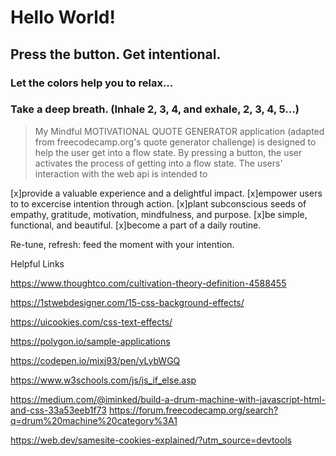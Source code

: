 # Hello World!
## Press the button. Get intentional.
### Let the colors help you to relax...
### Take a deep breath. (Inhale 2, 3, 4, and exhale, 2, 3, 4, 5...)
> My Mindful MOTIVATIONAL QUOTE GENERATOR application (adapted from freecodecamp.org's quote generator challenge) is designed to help the user get into a flow state.
> By pressing a button, the user activates the process of getting into a flow state.
> The users' interaction with the web api is intended to 

[x]provide a valuable experience and a delightful impact. 
[x]empower users to to excercise intention through action.
[x]plant subconscious seeds of empathy, gratitude, motivation, mindfulness, and purpose. 
[x]be simple, functional, and beautiful.
[x]become a part of a daily routine. 

Re-tune, refresh: feed the moment with your intention.

Helpful Links 

https://www.thoughtco.com/cultivation-theory-definition-4588455

https://1stwebdesigner.com/15-css-background-effects/

https://uicookies.com/css-text-effects/

https://polygon.io/sample-applications

https://codepen.io/mixj93/pen/yLybWGQ

https://www.w3schools.com/js/js_if_else.asp

https://medium.com/@iminked/build-a-drum-machine-with-javascript-html-and-css-33a53eeb1f73
https://forum.freecodecamp.org/search?q=drum%20machine%20category%3A1

https://web.dev/samesite-cookies-explained/?utm_source=devtools